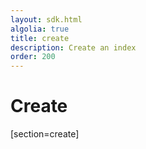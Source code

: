 ```yaml
---
layout: sdk.html
algolia: true
title: create
description: Create an index
order: 200
---
```


# Create

[section=create]

